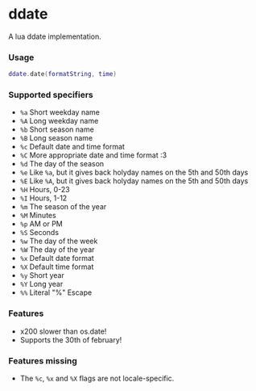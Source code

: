 # ddate

A lua ddate implementation.

### Usage

```lua
ddate.date(formatString, time)
```

### Supported specifiers

* `%a` Short weekday name
* `%A` Long weekday name
* `%b` Short season name
* `%B` Long season name
* `%c` Default date and time format
* `%C` More appropriate date and time format :3
* `%d` The day of the season
* `%e` Like `%a`, but it gives back holyday names on the 5th and 50th days
* `%E` Like `%A`, but it gives back holyday names on the 5th and 50th days
* `%H` Hours, 0-23
* `%I` Hours, 1-12
* `%m` The season of the year
* `%M` Minutes
* `%p` AM or PM
* `%S` Seconds
* `%w` The day of the week
* `%W` The day of the year
* `%x` Default date format
* `%X` Default time format
* `%y` Short year
* `%Y` Long year
* `%%` Literal "%" Escape

### Features

* x200 slower than os.date!
* Supports the 30th of february!

### Features missing

* The `%c`, `%x` and `%X` flags are not locale-specific.